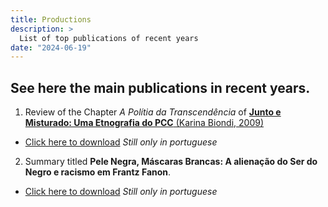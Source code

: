 ```yaml
---
title: Productions
description: >
  List of top publications of recent years
date: "2024-06-19"
---
```


## See here the main publications in recent years.

1. Review of the Chapter *A Polítia da Transcendência* of [**Junto e Misturado: Uma Etnografia do PCC** (Karina Biondi, 2009)](https://repositorio.ufscar.br/bitstream/handle/ufscar/188/2437.pdf?sequence=1&source=post_page---------------------------)

- [Click here to download](midias/resenha_pcc.pdf)
*Still only in portuguese*

2. Summary titled **Pele Negra, Máscaras Brancas: A alienação do Ser do Negro e racismo em Frantz Fanon**.

- [Click here to download](midias/resumo_fanon.pdf)
*Still only in portuguese*